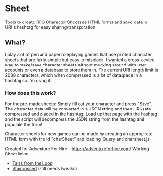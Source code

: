 # Sheet
Tools to create RPG Character Sheets as HTML forms and save data in URI's hashtag for easy sharing/transporation

## What?
I play alot of pen and paper roleplaying games that use printed character sheets that are fairly simple but easy to misplace. I wanted a cross-device way to make/save character sheets without mucking around with user accounts or even a database to store them in. The current URI length limit is 2038 characters, which when compressed is a lot of dataspace in a hashtag so I'm using it!

### How does this work?
For the pre-made sheets: Simply fill out your character and press "Save". The character data will be converted to a JSON string and then URI-safe compressed and placed in the hashtag. Load up that page with the hashtag and the script will decompress the JSON string from the hashtag and populate the form!

Character sheets for new games can be made by creating an appropirate HTML form with the id "charSheet" and loading jQuery and charsheet.js

Created for Adventure For Hire - https://adventureforhire.com/
Working Sheet links:  

* [Tales from the Loop](https://sheet.adventureforhire.com/loop/)
* [Starcrossed](https://sheet.adventureforhire.com/starcrossed) (still needs tweaks)
